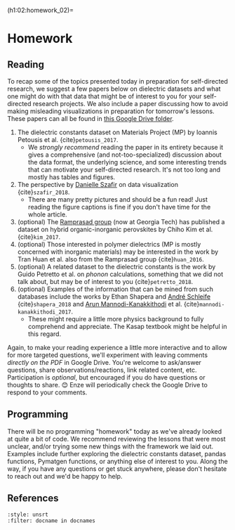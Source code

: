 (h1:02:homework_02)=
# Homework

## Reading  

To recap some of the topics presented today in preparation for self-directed research, we suggest a few papers below on dielectric datasets and what one might do with that data that might be of interest to you for your self-directed research projects.
We also include a paper discussing how to avoid making misleading visualizations in preparation for tomorrow's lessons.
These papers can all be found in [this Google Drive folder](https://drive.google.com/drive/folders/1FuZJyp1yWqoMXNs0_1s8LtSzPUwC5CpM?usp=sharing).


1. The dielectric constants dataset on Materials Project (MP) by Ioannis Petousis et al. {cite}`petousis_2017`.
    - We _strongly recommend_ reading the paper in its entirety because it gives a comprehensive (and not-too-specialized) discussion about the data format, the underlying science, and some interesting trends that can motivate your self-directed research.
    It's not too long and mostly has tables and figures.
1. The perspective by [Danielle Szafir](https://danielleszafir.com/) on data visualization {cite}`szafir_2018`.
    - There are many pretty pictures and should be a fun read!
    Just reading the figure captions is fine if you don't have time for the whole article.
1. (optional) The [Ramprasad group](http://ramprasad.mse.gatech.edu/) (now at Georgia Tech) has published a dataset on hybrid organic-inorganic perovskites by Chiho Kim et al. {cite}`kim_2017`.
1. (optional) Those interested in polymer dielectrics (MP is mostly concerned with inorganic materials) may be interested in the work by Tran Huan et al. also from the Ramprasad group {cite}`huan_2016`.
1. (optional) A related dataset to the dielectric constants is the work by Guido Petretto et al. on _phonon_ calculations, something that we did not talk about, but may be of interest to you {cite}`petretto_2018`.
1. (optional) Examples of the information that can be mined from such databases include the works by Ethan Shapera and [André Schleife](http://schleife.matse.illinois.edu/) {cite}`shapera_2018` and [Arun Mannodi-Kanakkithodi](https://engineering.purdue.edu/MSE/people/ptProfile?resource_id=239950) et al. {cite}`mannodi-kanakkithodi_2017`.
    - These might require a little more physics background to fully comprehend and appreciate.
    The Kasap textbook might be helpful in this regard.

Again, to make your reading experience a little more interactive and to allow for more targeted questions, we'll experiment with leaving comments _directly on the PDF_ in Google Drive.
You're welcome to ask/answer questions, share observations/reactions, link related content, etc.
Participation is _optional_, but encouraged if you do have questions or thoughts to share. 😊
Enze will periodically check the Google Drive to respond to your comments.



## Programming

There will be no programming "homework" today as we've already looked at quite a bit of code.
We recommend reviewing the lessons that were most unclear, and/or trying some new things with the framework we laid out.
Examples include further exploring the dielectric constants dataset, pandas functions, Pymatgen functions, or anything else of interest to you.
Along the way, if you have any questions or get stuck anywhere, please don't hesitate to reach out and we'd be happy to help.



## References

```{bibliography}
:style: unsrt
:filter: docname in docnames
```

